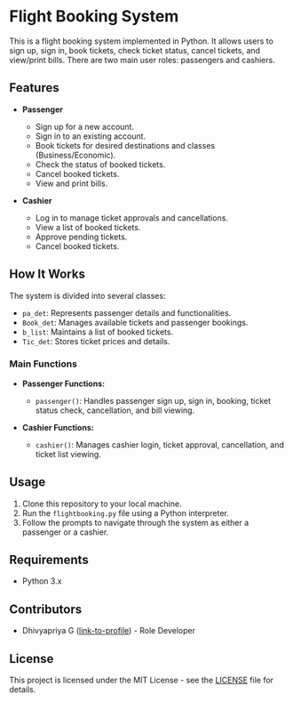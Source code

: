 # Flight Booking System

This is a flight booking system implemented in Python. It allows users to sign up, sign in, book tickets, check ticket status, cancel tickets, and view/print bills. There are two main user roles: passengers and cashiers.

## Features

- **Passenger**
  - Sign up for a new account.
  - Sign in to an existing account.
  - Book tickets for desired destinations and classes (Business/Economic).
  - Check the status of booked tickets.
  - Cancel booked tickets.
  - View and print bills.

- **Cashier**
  - Log in to manage ticket approvals and cancellations.
  - View a list of booked tickets.
  - Approve pending tickets.
  - Cancel booked tickets.

## How It Works

The system is divided into several classes:

- `pa_det`: Represents passenger details and functionalities.
- `Book_det`: Manages available tickets and passenger bookings.
- `b_list`: Maintains a list of booked tickets.
- `Tic_det`: Stores ticket prices and details.

### Main Functions

- **Passenger Functions:**
  - `passenger()`: Handles passenger sign up, sign in, booking, ticket status check, cancellation, and bill viewing.
  
- **Cashier Functions:**
  - `cashier()`: Manages cashier login, ticket approval, cancellation, and ticket list viewing.

## Usage

1. Clone this repository to your local machine.
2. Run the `flightbooking.py` file using a Python interpreter.
3. Follow the prompts to navigate through the system as either a passenger or a cashier.

## Requirements

- Python 3.x

## Contributors

- Dhivyapriya G ([link-to-profile](https://github.com/DhivyapriyaG)) - Role Developer 

## License

This project is licensed under the MIT License - see the [LICENSE](LICENSE) file for details.
